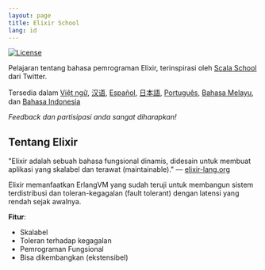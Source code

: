 ```yaml
---
layout: page
title: Elixir School
lang: id
---
```


[![License](http://img.shields.io/badge/license-MIT-brightgreen.svg)](http://opensource.org/licenses/MIT)

Pelajaran tentang bahasa pemrograman Elixir, terinspirasi oleh [Scala School](http://twitter.github.io/scala_school/) dari Twitter.

Tersedia dalam [Việt ngữ][vi], [汉语][cn], [Español][es], [日本語][jp], [Português][pt], [Bahasa Melayu][my], dan [Bahasa Indonesia][id] 

[cn]: https://elixirschool.com/cn/
[es]: https://elixirschool.com/es/
[jp]: https://elixirschool.com/jp/
[pt]: https://elixirschool.com/pt/
[vi]: https://elixirschool.com/vi/
[my]: https://elixirschool.com/my/
[id]: https://elixirschool.com/id/

_Feedback dan partisipasi anda sangat diharapkan!_

## Tentang Elixir

"Elixir adalah sebuah bahasa fungsional dinamis, didesain untuk membuat aplikasi yang skalabel dan terawat (maintainable)." — [elixir-lang.org](http://elixir-lang.org/)

Elixir memanfaatkan ErlangVM yang sudah teruji untuk membangun sistem terdistribusi dan toleran-kegagalan (fault tolerant) dengan latensi yang rendah sejak awalnya.

__Fitur__:

+ Skalabel
+ Toleran terhadap kegagalan
+ Pemrograman Fungsional
+ Bisa dikembangkan (ekstensibel)
